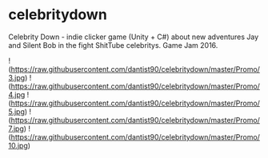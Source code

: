 # celebritydown
Celebrity Down - indie clicker game (Unity + С#) about new adventures Jay and Silent Bob in the fight ShitTube celebritys. Game Jam 2016.

!(https://raw.githubusercontent.com/dantist90/celebritydown/master/Promo/3.jpg)
!(https://raw.githubusercontent.com/dantist90/celebritydown/master/Promo/4.jpg
!(https://raw.githubusercontent.com/dantist90/celebritydown/master/Promo/5.jpg)
!(https://raw.githubusercontent.com/dantist90/celebritydown/master/Promo/7.jpg)
!(https://raw.githubusercontent.com/dantist90/celebritydown/master/Promo/10.jpg)
